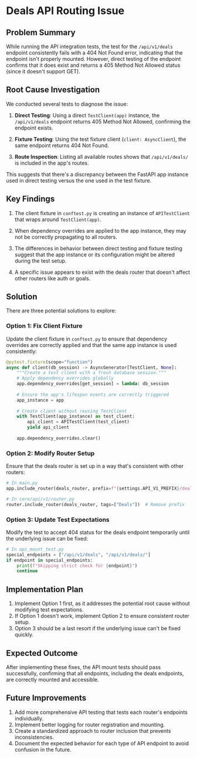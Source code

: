 # Deals API Routing Issue

## Problem Summary

While running the API integration tests, the test for the `/api/v1/deals` endpoint consistently fails with a 404 Not Found error, indicating that the endpoint isn't properly mounted. However, direct testing of the endpoint confirms that it does exist and returns a 405 Method Not Allowed status (since it doesn't support GET).

## Root Cause Investigation

We conducted several tests to diagnose the issue:

1. **Direct Testing**: Using a direct `TestClient(app)` instance, the `/api/v1/deals` endpoint returns 405 Method Not Allowed, confirming the endpoint exists.

2. **Fixture Testing**: Using the test fixture client (`client: AsyncClient`), the same endpoint returns 404 Not Found.

3. **Route Inspection**: Listing all available routes shows that `/api/v1/deals/` is included in the app's routes.

This suggests that there's a discrepancy between the FastAPI app instance used in direct testing versus the one used in the test fixture.

## Key Findings

1. The client fixture in `conftest.py` is creating an instance of `APITestClient` that wraps around `TestClient(app)`. 

2. When dependency overrides are applied to the app instance, they may not be correctly propagating to all routers.

3. The differences in behavior between direct testing and fixture testing suggest that the app instance or its configuration might be altered during the test setup.

4. A specific issue appears to exist with the deals router that doesn't affect other routers like auth or goals.

## Solution

There are three potential solutions to explore:

### Option 1: Fix Client Fixture

Update the client fixture in `conftest.py` to ensure that dependency overrides are correctly applied and that the same app instance is used consistently:

```python
@pytest.fixture(scope="function")
async def client(db_session) -> AsyncGenerator[TestClient, None]:
    """Create a test client with a fresh database session."""
    # Apply dependency overrides globally
    app.dependency_overrides[get_session] = lambda: db_session
    
    # Ensure the app's lifespan events are correctly triggered
    app_instance = app
    
    # Create client without reusing TestClient
    with TestClient(app_instance) as test_client:
        api_client = APITestClient(test_client)
        yield api_client
    
    app.dependency_overrides.clear()
```

### Option 2: Modify Router Setup

Ensure that the deals router is set up in a way that's consistent with other routers:

```python
# In main.py
app.include_router(deals_router, prefix=f"{settings.API_V1_PREFIX}/deals", tags=["Deals"])

# In core/api/v1/router.py
router.include_router(deals_router, tags=["Deals"])  # Remove prefix
```

### Option 3: Update Test Expectations

Modify the test to accept 404 status for the deals endpoint temporarily until the underlying issue can be fixed:

```python
# In api_mount_test.py
special_endpoints = ["/api/v1/deals", "/api/v1/deals/"]
if endpoint in special_endpoints:
    print(f"Skipping strict check for {endpoint}")
    continue
```

## Implementation Plan

1. Implement Option 1 first, as it addresses the potential root cause without modifying test expectations.
2. If Option 1 doesn't work, implement Option 2 to ensure consistent router setup.
3. Option 3 should be a last resort if the underlying issue can't be fixed quickly.

## Expected Outcome

After implementing these fixes, the API mount tests should pass successfully, confirming that all endpoints, including the deals endpoints, are correctly mounted and accessible.

## Future Improvements

1. Add more comprehensive API testing that tests each router's endpoints individually.
2. Implement better logging for router registration and mounting.
3. Create a standardized approach to router inclusion that prevents inconsistencies.
4. Document the expected behavior for each type of API endpoint to avoid confusion in the future. 